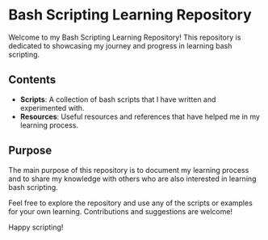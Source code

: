 # Bash Scripting Learning Repository

Welcome to my Bash Scripting Learning Repository! This repository is dedicated to showcasing my journey and progress in learning bash scripting.

## Contents

- **Scripts**: A collection of bash scripts that I have written and experimented with.
- **Resources**: Useful resources and references that have helped me in my learning process.

## Purpose

The main purpose of this repository is to document my learning process and to share my knowledge with others who are also interested in learning bash scripting.

Feel free to explore the repository and use any of the scripts or examples for your own learning. Contributions and suggestions are welcome!

Happy scripting!

